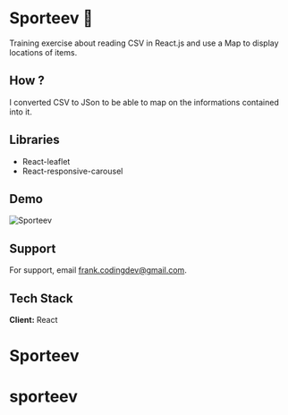 # Sporteev 🏅

Training exercise about reading CSV in React.js and use a Map to display locations of items.

## How ?

I converted CSV to JSon to be able to map on the informations contained into it.

## Libraries

- React-leaflet
- React-responsive-carousel

## Demo

![Sporteev](src/assets/sporteev.png)

## Support

For support, email frank.codingdev@gmail.com.

## Tech Stack

**Client:** React

# Sporteev

# sporteev
